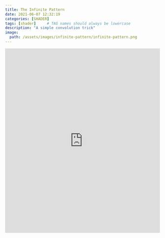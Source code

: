 ```yaml
---
title: The Infinite Pattern
date: 2021-06-07 12:32:19 
categories: [SHADER]
tags: [shader]     # TAG names should always be lowercase
description: "A simple convolution trick"
image:
  path: /assets/images/infinite-pattern/infinite-pattern.png
---
```


<html>
<iframe width="100%" height="600" frameborder="0" src="https://www.shadertoy.com/embed/slXGDl?gui=false&paused=false&muted=false" allowfullscreen></iframe>
</html>

<script> fetch('https://fancyzero.com/'+encodeURIComponent(window.location.pathname), { method: 'GET' });</script>

